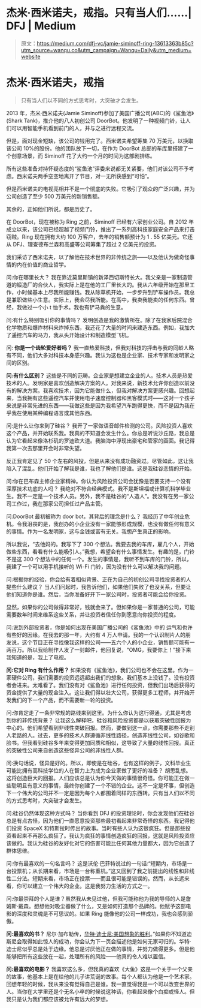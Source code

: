 # 杰米·西米诺夫，戒指。只有当人们……| DFJ | Medium

> 原文：<https://medium.com/dfj-vc/jamie-siminoff-ring-13613363b85c?utm_source=wanqu.co&utm_campaign=Wanqu+Daily&utm_medium=website>

# 杰米·西米诺夫，戒指



> 只有当人们以不同的方式思考时，大突破才会发生。

2013 年，杰米·西米诺夫(Jamie Siminoff)参加了美国广播公司(ABC)的《鲨鱼池》(Shark Tank)，推介他的八人初创公司 DoorBot。他发明了一种视频门铃，让人们可以用智能手机看到前门的人，并与之进行远程交流。

但是，面对现金短缺，该公司的钱用完了。西米诺夫希望筹集 70 万美元，以换取该公司 10%的股份。他的团队放下一切，在作为 DoorBot 总部的车库里搭建了一个创意场景，而 Siminoff 花了大约一个月的时间为这部剧排练。

所有这些准备对持怀疑态度的“鲨鱼池”评委来说都无关紧要，他们对该公司不予考虑。西米诺夫两手空空地离开了节目，对一无所获感到“可怕”。

但是西米诺夫的电视亮相并不是一个彻底的失败。它吸引了观众的广泛兴趣，并为公司创造了至少 500 万美元的新销售额。

其余的，正如他们所说，都是历史了。

在 DoorBot，现在被称为 Ring 之前，Siminoff 已经有六家创业公司。自 2012 年成立以来，该公司已经超越了视频门铃，推出了一系列高科技家庭安全产品来打击窃贼。Ring 现在拥有大约 100 万客户，去年的销售额预计为 1 . 55 亿美元。它还从 DFJ、理查德布兰森和高盛等公司筹集了超过 2 亿美元的投资。

我们采访了西米诺夫，以了解他在技术世界的非传统之旅——以及他认为做奇怪事情的内在价值的商业哲学。

问:你在哪里长大？
我在靠近莫里斯镇的新泽西切斯特长大。我父亲是一家制造管道的锻造厂的合伙人，我实际上是在他的工厂里长大的。我从六年级开始在那里工作，小时候基本上尽我所能赚钱。我从除草机开始，一步步升到铲车操作员。我总是兼职做些小生意。实际上，我会尽我所能。在高中，我卖我能卖的任何东西。曾经，我做过一个小 t 恤手术。我也有铲马粪的生意。

问:有什么特别吸引你的事情吗？
发明创造是我的激情所在。除了在我家后院混合化学物质和爆炸材料来炸掉东西，我还花了大量的时间来建造东西。例如，我加大了遥控汽车的马力，我从头开始设计和制造模型飞机。

问: **你是一个齿轮爱好者吗？** 我一直热爱科技，但我对科技的抨击与我的同龄人略有不同，他们大多对科技本身感兴趣。我认为这也是企业家、技术专家和发明家之间的区别。

**问:有什么区别？** 这些是不同的范畴。企业家是想建立企业的人。技术人员是热爱技术的人。发明家是喜欢创造解决方案的人。对我来说，新技术允许你创造以前没有的解决方案。我喜欢技术，因为它能做什么，但我对解决方案更感兴趣。回想起来，当我拥有这些遥控汽车并使用电子速度控制器和黑客模式时——这对一个孩子来说是非常先进的东西——我做这些是因为我希望汽车跑得更快，而不是因为我在乎我在使用某种编程语言或其他东西。

问:是什么让你来到了硅谷？
我开了一家做语音邮件检测的公司。风险投资人喜欢这个产品，并开始联系我。我真的不知道会发生什么。你总是听说沙丘路，我总是认为它看起来像洛杉矶的罗迪欧大道。我脑海中浮现出豪宅和管家的画面。我记得我第一次去那里开会时非常失望。

反正我肯定见了 50 个左右的风投，但是从来没有成功融资过。尽管如此，这让我陷入了混乱。他们开始了解我是谁，我也了解他们是谁。这是我硅谷恋情的开始。

问:你在巴布森主修企业家精神。你认为风险投资公司会犹豫是否要支持一个没有深厚技术功底的人吗？
我绝对不符合经典模式。我不是斯坦福或计算机科学毕业生。我不一定是一个技术人员。另外，我不是硅谷的“人造人”。我没有在另一家公司工作过，我在那家公司担任过产品主管。

问:DoorBot 最初被称为 door bot，其背后的理念是什么？
我经历了中年创业危机。令我沮丧的是，我创办的小企业没有一家能够形成规模，也没有做任何有意义的事情。作为一名发明家，这与金钱或富有无关。我想产生真正的影响。

所以我说，“去他妈的。我写下了 300 个想法。我要去我的车库，雇几个人，开始做些东西，看看有什么能吸引人。”我想，希望会有什么事情发生。有趣的是，门铃不是这 300 个想法中的任何一个。发生的事情是，我听不到车库的门铃，所以，我建了一个可以用手机接听的 Wi-Fi 门铃，因为没有什么可以解决我的问题。

问:根据你的经验，你会给有着相似背景、正在为自己的初创公司寻找投资者的人提些什么建议？
当人们问起时，我告诉他们，如果他们失败了也没关系，但要让他们知道你是谁。然后，当你准备好开下一家公司时，投资者可能会给你投资。

显然，如果你的公司做得非常好，钱就会来了。但如果你是一家普通的公司，可能需要数年时间来维系这些关系，并让投资者信任你到愿意向你投资的程度。

问:说到外部投资者，你是如何出现在美国广播公司的《鲨鱼池》中的
运气和也许有些好的因缘。在我去的那一年，大约有 4 万人申请。我的一个认识制片人的朋友说，这个节目正在寻找像我这样的公司——五六个人的小企业，销售额可能有一两百万。所以我给制作人发了一封邮件，他回复说，“OMG，我要你上！”接下来我知道的是，我上了电视。

**问:它对 Ring 有什么作用？** 如果没有《鲨鱼池》，我们公司也不会在这里。作为一家硬件公司，我们需要的投资远远超出我们的想象。我们基本上没钱了。没有投资者会进来。太难看了。我们没有对《鲨鱼池》进行任何投资，但我们出场后获得的资金提供了大量的现金注入。这让我们得以壮大公司，获得更多工程师，并开始开发我们的下一个产品，而不需要新一轮的投资。

问:你肯定走了一条非常规的路线来到这里。为什么你认为这行得通，尤其是考虑到你的非传统背景？
让我这么解释吧，硅谷和风险投资都是以获取突破性回报为中心的。他们希望看到非线性突破回报。然而，要做到这一点，你需要那些不走别人老路的人。过去，更多的技术人群遵循非线性路径，创造非线性公司，如谷歌和脸书。但我看到硅谷多年来变得更加同质和相似，这导致了大量的线性回报。真正的突破性公司来自创造这些怪异公司的非线性人群。

问:换句话说，怪异是好的。所以，即使是在硅谷，也有这样的例子，文科毕业生可能比拥有高科技学位的人在智力上为成为企业家做了更好的准备？
胡思乱想。这将创造巨大的回报。人们应该总是认为你今天做的事情很奇怪。你可能正在做一些聪明且有意义的事情，最终你创建了一个不错的企业。这不一定是坏事，但创造下一个伟大的公司并不一定是因为每个人都围着同样的东西转。只有当人们以不同的方式思考时，大突破才会发生。

问:硅谷仍然体现这种方式吗？
当你看到 DFJ 的投资理论时，你会发现他们在硅谷总是有点古怪，因为他们一直愿意投资那些最初看起来非常奇怪的东西。我记得他们投资 SpaceX 和特斯拉时传出的故事。当时有些人认为这很疯狂。但是那些投资看起来不再那么疯狂了。我认为疯狂的事情创造疯狂的回报，这就是风险投资应该做的。我认为硅谷的友好化对它的伤害可能比任何其他力量都大，因为它创造了群体思维。

问:你有最喜欢的一句名言吗？
这是沃伦·巴菲特说过的一句话:“短期内，市场是一台投票机；从长期来看，市场是一台称重机。”这又回到了我之前提出的线性和非线性二分法。短期来看，市场正在投票——而且很可能是错误的。然而，从长远来看，你可以建立一个伟大的企业。这是我努力生活的方式之一。

问:你最崇拜的个人是谁？虽然我从未见过他，但我可能称他为我的导师的人是詹姆斯·戴森。想想他对吸尘器做了什么，又是如何打造那个品牌的。他赋予这部电影的深度和灵魂是不可思议的。如果 Ring 能像他的公司一样成功，我也会感到骄傲。

**问:最喜欢的书？** 尼尔·加布勒传，[华特·迪士尼:美国想象的胜利](https://www.amazon.com/dp/B000MAH7N6/ref=dp-kindle-redirect?_encoding=UTF8&btkr=1)。”如果你不知道迪斯尼会取得如此惊人的成功，你会认为下一页会描述他是如何无家可归的。华特·迪士尼似乎总是处于边缘。他总是讨厌他正在做的事情，并努力做得更多。但是他能够把所有这些放在一起，处理所有的风险——他真的令人难以置信。

**问:最喜欢的电影？** 我喜欢这么多，但我真的喜欢《大鱼》这是一个关于一个父亲的故事，他基本上是在给他的儿子讲荒诞的故事。每个人都认为他是一个艺术家。回想年轻的时候，我从来没有觉得自己是谁。我一直觉得我是一个可以改变世界的人。当你在大学里还是个无名小卒的时候说这种话，你看起来像个白痴或怪人。但我只是认为我们都应该被允许有远大的梦想。

